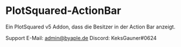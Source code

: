 # PlotSquared-ActionBar

Ein PlotSquared v5 Addon, dass die Besitzer in der Action Bar anzeigt.

Support
E-Mail: admin@byaple.de
Discord: KeksGauner#0624
